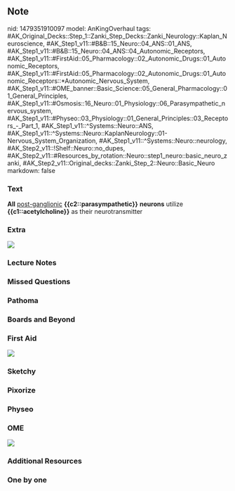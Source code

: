 ## Note
nid: 1479351910097
model: AnKingOverhaul
tags: #AK_Original_Decks::Step_1::Zanki_Step_Decks::Zanki_Neurology::Kaplan_Neuroscience, #AK_Step1_v11::#B&B::15_Neuro::04_ANS::01_ANS, #AK_Step1_v11::#B&B::15_Neuro::04_ANS::04_Autonomic_Receptors, #AK_Step1_v11::#FirstAid::05_Pharmacology::02_Autonomic_Drugs::01_Autonomic_Receptors, #AK_Step1_v11::#FirstAid::05_Pharmacology::02_Autonomic_Drugs::01_Autonomic_Receptors::*Autonomic_Nervous_System, #AK_Step1_v11::#OME_banner::Basic_Science::05_General_Pharmacology::01_General_Principles, #AK_Step1_v11::#Osmosis::16_Neuro::01_Physiology::06_Parasympathetic_nervous_system, #AK_Step1_v11::#Physeo::03_Physiology::01_General_Principles::03_Receptors_-_Part_1, #AK_Step1_v11::^Systems::Neuro::ANS, #AK_Step1_v11::^Systems::Neuro::KaplanNeurology::01-Nervous_System_Organization, #AK_Step1_v11::^Systems::Neuro::neurology, #AK_Step2_v11::!Shelf::Neuro::no_dupes, #AK_Step2_v11::#Resources_by_rotation::Neuro::step1_neuro::basic_neuro_zanki, #AK_Step2_v11::Original_decks::Zanki_Step_2::Neuro::Basic_Neuro
markdown: false

### Text
<div>
  <b>All</b> <u>post-ganglionic</u> <b>{{c2::parasympathetic}}</b>
  <b>neurons</b> utilize <b>{{c1::acetylcholine}}</b> as their
  neurotransmitter
</div>

### Extra
<img src="paste-223982544486807.jpg">

### Lecture Notes


### Missed Questions


### Pathoma


### Boards and Beyond


### First Aid
<img src="tmp1WT_Sf.png">

### Sketchy


### Pixorize


### Physeo


### OME
<div class="ome-widget">
  <a href=
  "https://onlinemeded.org/spa/general-pharmacology/general-principles/acquire?ref=anki">
  <img src="_OME_AnkiFlashcards_Lesson_3.png"></a>
</div>

### Additional Resources


### One by one


